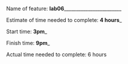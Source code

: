 Name of feature: ____lab06____________________________

Estimate of time needed to complete: __4 hours___

Start time: __3pm___

Finish time: __9pm___

Actual time needed to complete:  6 hours